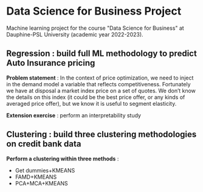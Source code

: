 # Data Science for Business Project
Machine learning project for the course "Data Science for Business" at Dauphine-PSL University (academic year 2022-2023).

## Regression : build full ML methodology to predict Auto Insurance pricing 
**Problem statement** :
In the context of price optimization, we need to inject in the demand
model a variable that reflects competitiveness. Fortunately we have at 
disposal a market index price on a set of quotes. We don’t know the 
details on this index (it could be the best price offer, or any kinds of 
averaged price offer), but we know it is useful to segment elasticity.

**Extension exercise** :  perform an interpretability study 

## Clustering : build three clustering methodologies on credit bank data
**Perform a clustering within three methods** : 
  * Get dummies+KMEANS
  * FAMD+KMEANS
  * PCA+MCA+KMEANS

